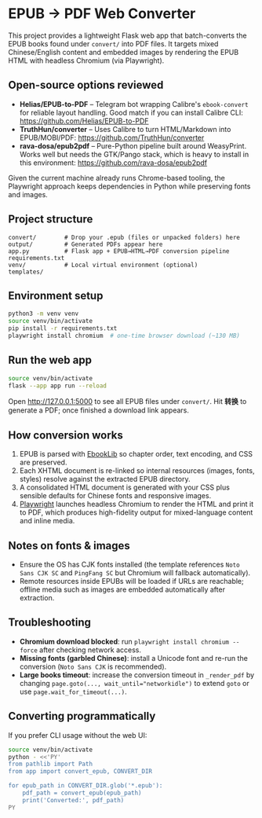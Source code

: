 # EPUB → PDF Web Converter

This project provides a lightweight Flask web app that batch-converts the EPUB books found under `convert/` into PDF files. It targets mixed Chinese/English content and embedded images by rendering the EPUB HTML with headless Chromium (via Playwright).

## Open-source options reviewed
- **Helias/EPUB-to-PDF** – Telegram bot wrapping Calibre's `ebook-convert` for reliable layout handling. Good match if you can install Calibre CLI: <https://github.com/Helias/EPUB-to-PDF>
- **TruthHun/converter** – Uses Calibre to turn HTML/Markdown into EPUB/MOBI/PDF: <https://github.com/TruthHun/converter>
- **rava-dosa/epub2pdf** – Pure-Python pipeline built around WeasyPrint. Works well but needs the GTK/Pango stack, which is heavy to install in this environment: <https://github.com/rava-dosa/epub2pdf>

Given the current machine already runs Chrome-based tooling, the Playwright approach keeps dependencies in Python while preserving fonts and images.

## Project structure
```
convert/        # Drop your .epub (files or unpacked folders) here
output/         # Generated PDFs appear here
app.py          # Flask app + EPUB→HTML→PDF conversion pipeline
requirements.txt
venv/           # Local virtual environment (optional)
templates/
```

## Environment setup
```bash
python3 -m venv venv
source venv/bin/activate
pip install -r requirements.txt
playwright install chromium  # one-time browser download (~130 MB)
```

## Run the web app
```bash
source venv/bin/activate
flask --app app run --reload
```
Open <http://127.0.0.1:5000> to see all EPUB files under `convert/`. Hit **转换** to generate a PDF; once finished a download link appears.

## How conversion works
1. EPUB is parsed with [EbookLib](https://github.com/aerkalov/ebooklib) so chapter order, text encoding, and CSS are preserved.
2. Each XHTML document is re-linked so internal resources (images, fonts, styles) resolve against the extracted EPUB directory.
3. A consolidated HTML document is generated with your CSS plus sensible defaults for Chinese fonts and responsive images.
4. [Playwright](https://playwright.dev/python) launches headless Chromium to render the HTML and print it to PDF, which produces high-fidelity output for mixed-language content and inline media.

## Notes on fonts & images
- Ensure the OS has CJK fonts installed (the template references `Noto Sans CJK SC` and `PingFang SC` but Chromium will fallback automatically).
- Remote resources inside EPUBs will be loaded if URLs are reachable; offline media such as images are embedded automatically after extraction.

## Troubleshooting
- **Chromium download blocked**: run `playwright install chromium --force` after checking network access.
- **Missing fonts (garbled Chinese)**: install a Unicode font and re-run the conversion (`Noto Sans CJK` is recommended).
- **Large books timeout**: increase the conversion timeout in `_render_pdf` by changing `page.goto(..., wait_until="networkidle")` to extend `goto` or use `page.wait_for_timeout(...)`.

## Converting programmatically
If you prefer CLI usage without the web UI:
```bash
source venv/bin/activate
python - <<'PY'
from pathlib import Path
from app import convert_epub, CONVERT_DIR

for epub_path in CONVERT_DIR.glob('*.epub'):
    pdf_path = convert_epub(epub_path)
    print('Converted:', pdf_path)
PY
```
